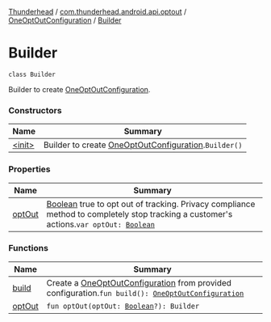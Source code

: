 [Thunderhead](../../../index.md) / [com.thunderhead.android.api.optout](../../index.md) / [OneOptOutConfiguration](../index.md) / [Builder](./index.md)

# Builder

`class Builder`

Builder to create [OneOptOutConfiguration](../index.md).

### Constructors

| Name | Summary |
|---|---|
| [&lt;init&gt;](-init-.md) | Builder to create [OneOptOutConfiguration](../index.md).`Builder()` |

### Properties

| Name | Summary |
|---|---|
| [optOut](opt-out.md) | [Boolean](https://kotlinlang.org/api/latest/jvm/stdlib/kotlin/-boolean/index.html) true to opt out of tracking. Privacy compliance method to completely stop tracking a customer's actions.`var optOut: `[`Boolean`](https://kotlinlang.org/api/latest/jvm/stdlib/kotlin/-boolean/index.html) |

### Functions

| Name | Summary |
|---|---|
| [build](build.md) | Create a [OneOptOutConfiguration](../index.md) from provided configuration.`fun build(): `[`OneOptOutConfiguration`](../index.md) |
| [optOut](opt-out.md) | `fun optOut(optOut: `[`Boolean`](https://kotlinlang.org/api/latest/jvm/stdlib/kotlin/-boolean/index.html)`?): Builder` |
